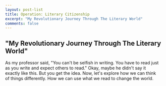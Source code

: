 ```yaml
---
layout: post-list
title: Operation: Literary Citizenship
excerpt: "My Revolutionary Journey Through The Literary World"
comments: false
---
```

## "My Revolutionary Journey Through The Literary World"
As my professor said, "You can't be selfish in writing. You have to read just as you write and expect others to read." Okay, maybe he didn't say it exactly like this. But you get the idea. Now, let's explore how we can think of things differently. How we can use what we read to change the world.

